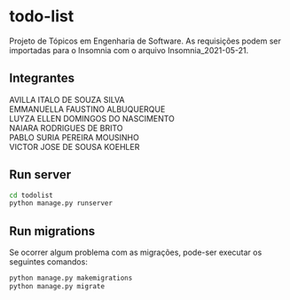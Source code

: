 # todo-list

Projeto de Tópicos em Engenharia de Software. As requisições podem ser importadas para o Insomnia com o arquivo Insomnia_2021-05-21.

## Integrantes
AVILLA ITALO DE SOUZA SILVA <br>
EMMANUELLA FAUSTINO ALBUQUERQUE <br>
LUYZA ELLEN DOMINGOS DO NASCIMENTO <br>
NAIARA RODRIGUES DE BRITO <br>
PABLO SURIA PEREIRA MOUSINHO <br>
VICTOR JOSE DE SOUSA KOEHLER <br>

## Run server

```bash
cd todolist
python manage.py runserver
```

## Run migrations
Se ocorrer algum problema com as migrações, pode-ser executar os seguintes comandos:

```bash
python manage.py makemigrations
python manage.py migrate
```
